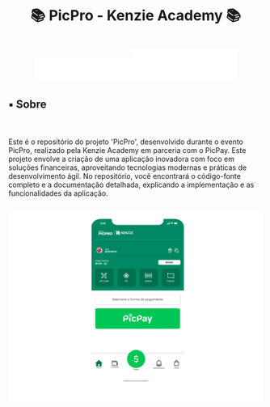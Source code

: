 <h1 align="center">📚 PicPro - Kenzie Academy 📚</h1>

###

<br clear="both">

<div align="center">
  <img src="/assets/img/logo-kenzie.png"/>
  <img src="/assets/img/logo-picpro.png"/>
</div>

###

<h2 align="left">▪️ Sobre</h2>

###

<br clear="both">

<p align="left">Este é o repositório do projeto 'PicPro', desenvolvido durante o evento PicPro, realizado pela Kenzie Academy em parceria com o PicPay. Este projeto envolve a criação de uma aplicação inovadora com foco em soluções financeiras, aproveitando tecnologias modernas e práticas de desenvolvimento ágil. No repositório, você encontrará o código-fonte completo e a documentação detalhada, explicando a implementação e as funcionalidades da aplicação.</p>

###

<div align="center">
  <img src="/assets/img/UI.png"/>
</div>
